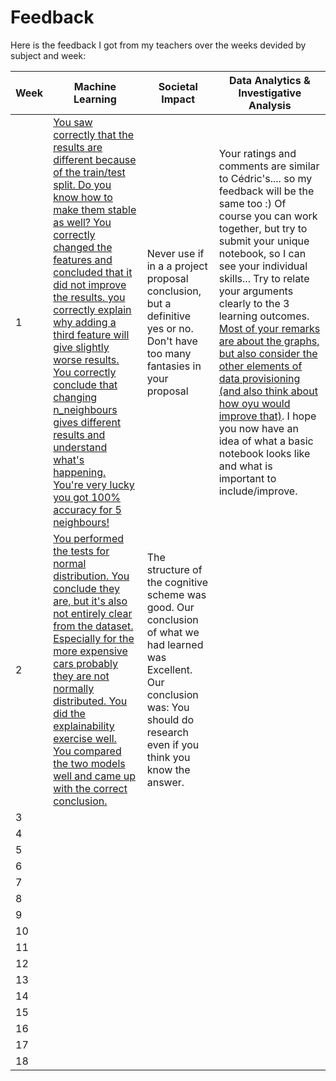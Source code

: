 # Feedback
Here is the feedback I got from my teachers over the weeks devided by subject and week:

| Week | Machine Learning | Societal Impact | Data Analytics & Investigative Analysis |
|------|------------------|-----------------|----------------------------------------|
| 1    | <a href="https://github.com/Arthur-Brouwers/ArthurBrouwersS4AI/tree/main/Documentation/Exercises/Machine%20Learning/Weeks/Week%201">You saw correctly that the results are different because of the train/test split. Do you know how to make them stable as well? You correctly changed the features and concluded that it did not improve the results. you correctly explain why adding a third feature will give slightly worse results. You correctly conclude that changing n_neighbours gives different results and understand what's happening. You're very lucky you got 100% accuracy for 5 neighbours!</a>| Never use if in a a project proposal conclusion, but a definitive yes or no. Don't have too many fantasies in your proposal| Your ratings and comments are similar to Cédric's.... so my feedback will be the same too :) Of course you can work together, but try to submit your unique notebook, so I can see your individual skills... Try to relate your arguments clearly to the 3 learning outcomes. <a href="https://github.com/Arthur-Brouwers/ArthurBrouwersS4AI/blob/main/Documentation/Exercises/Data%20Analytics%20%26%20Investigative%20Analysis/Weeks/Week%201/Arthur%20wk1%20exercise%20Wine%20-%20phase%202%20(1).html">Most of your remarks are about the graphs, but also consider the other elements of data provisioning (and also think about how oyu would improve that)</a>. I hope you now have an idea of what a basic notebook looks like and what is important to include/improve.|
| 2    | <a href="https://github.com/Arthur-Brouwers/ArthurBrouwersS4AI/blob/main/Documentation/Exercises/Machine%20Learning/Weeks/Week%202/car_prices.html">You performed the tests for normal distribution. You conclude they are, but it's also not entirely clear from the dataset. Especially for the more expensive cars probably they are not normally distributed. You did the explainability exercise well. You compared the two models well and came up with the correct conclusion.</a> | The structure of the cognitive scheme was good. Our conclusion of what we had learned was Excellent. Our conclusion was: You should do research even if you think you know the answer. |                                        |
| 3    |                  |                 |                                        |
| 4    |                  |                 |                                        |
| 5    |                  |                 |                                        |
| 6    |                  |                 |                                        |
| 7    |                  |                 |                                        |
| 8    |                  |                 |                                        |
| 9    |                  |                 |                                        |
| 10   |                  |                 |                                        |
| 11   |                  |                 |                                        |
| 12   |                  |                 |                                        |
| 13   |                  |                 |                                        |
| 14   |                  |                 |                                        |
| 15   |                  |                 |                                        |
| 16   |                  |                 |                                        |
| 17   |                  |                 |                                        |
| 18   |                  |                 |                                        |
